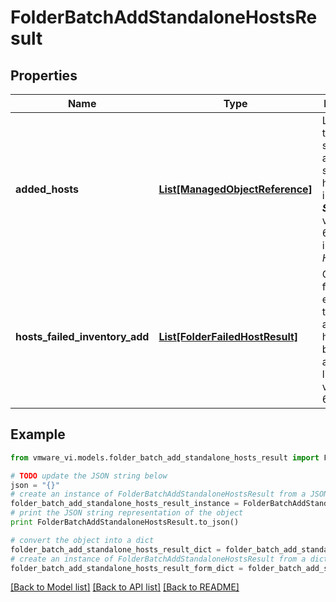 # FolderBatchAddStandaloneHostsResult


## Properties
Name | Type | Description | Notes
------------ | ------------- | ------------- | -------------
**added_hosts** | [**List[ManagedObjectReference]**](ManagedObjectReference.md) | List of hosts that were successfully added as standalone hosts to the inventory.  ***Since:*** vSphere API 6.7.1  Refers instances of *HostSystem*.  | [optional] 
**hosts_failed_inventory_add** | [**List[FolderFailedHostResult]**](FolderFailedHostResult.md) | Contains a fault for each host that failed to add.  A failed host will not be part of addedHosts list.  ***Since:*** vSphere API 6.7.1  | [optional] 

## Example

```python
from vmware_vi.models.folder_batch_add_standalone_hosts_result import FolderBatchAddStandaloneHostsResult

# TODO update the JSON string below
json = "{}"
# create an instance of FolderBatchAddStandaloneHostsResult from a JSON string
folder_batch_add_standalone_hosts_result_instance = FolderBatchAddStandaloneHostsResult.from_json(json)
# print the JSON string representation of the object
print FolderBatchAddStandaloneHostsResult.to_json()

# convert the object into a dict
folder_batch_add_standalone_hosts_result_dict = folder_batch_add_standalone_hosts_result_instance.to_dict()
# create an instance of FolderBatchAddStandaloneHostsResult from a dict
folder_batch_add_standalone_hosts_result_form_dict = folder_batch_add_standalone_hosts_result.from_dict(folder_batch_add_standalone_hosts_result_dict)
```
[[Back to Model list]](../README.md#documentation-for-models) [[Back to API list]](../README.md#documentation-for-api-endpoints) [[Back to README]](../README.md)


